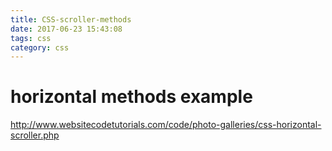 ```yaml
---
title: CSS-scroller-methods
date: 2017-06-23 15:43:08
tags: css
category: css
---
```


# horizontal methods example

http://www.websitecodetutorials.com/code/photo-galleries/css-horizontal-scroller.php